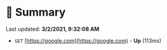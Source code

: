 # 📖 Summary
Last updated: **3/2/2021, 9:32:08 AM**

- `GET` [https://google.com](https://google.com) - **Up** (113ms)
